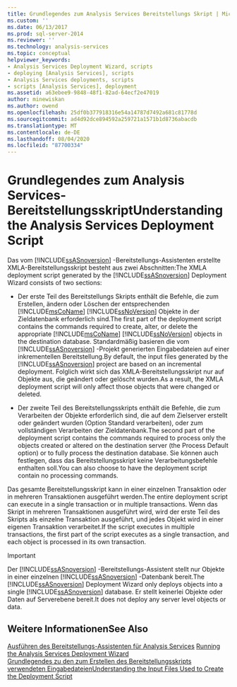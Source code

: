 ```yaml
---
title: Grundlegendes zum Analysis Services Bereitstellungs Skript | Microsoft-Dokumentation
ms.custom: ''
ms.date: 06/13/2017
ms.prod: sql-server-2014
ms.reviewer: ''
ms.technology: analysis-services
ms.topic: conceptual
helpviewer_keywords:
- Analysis Services Deployment Wizard, scripts
- deploying [Analysis Services], scripts
- Analysis Services deployments, scripts
- scripts [Analysis Services], deployment
ms.assetid: a63ebee9-9848-48f1-82ad-64ecf2e47019
author: minewiskan
ms.author: owend
ms.openlocfilehash: 25df0b377918316e54a14787d7492a681c81778d
ms.sourcegitcommit: ad4d92dce894592a259721a1571b1d8736abacdb
ms.translationtype: MT
ms.contentlocale: de-DE
ms.lasthandoff: 08/04/2020
ms.locfileid: "87700334"
---
```

# <a name="understanding-the-analysis-services-deployment-script"></a><span data-ttu-id="1f421-102">Grundlegendes zum Analysis Services-Bereitstellungsskript</span><span class="sxs-lookup"><span data-stu-id="1f421-102">Understanding the Analysis Services Deployment Script</span></span>
  <span data-ttu-id="1f421-103">Das vom [!INCLUDE[ssASnoversion](../../includes/ssasnoversion-md.md)] -Bereitstellungs-Assistenten erstellte XMLA-Bereitstellungsskript besteht aus zwei Abschnitten:</span><span class="sxs-lookup"><span data-stu-id="1f421-103">The XMLA deployment script generated by the [!INCLUDE[ssASnoversion](../../includes/ssasnoversion-md.md)] Deployment Wizard consists of two sections:</span></span>  
  
-   <span data-ttu-id="1f421-104">Der erste Teil des Bereitstellungs Skripts enthält die Befehle, die zum Erstellen, ändern oder Löschen der entsprechenden [!INCLUDE[msCoName](../../includes/msconame-md.md)] [!INCLUDE[ssNoVersion](../../includes/ssnoversion-md.md)] Objekte in der Zieldatenbank erforderlich sind.</span><span class="sxs-lookup"><span data-stu-id="1f421-104">The first part of the deployment script contains the commands required to create, alter, or delete the appropriate [!INCLUDE[msCoName](../../includes/msconame-md.md)] [!INCLUDE[ssNoVersion](../../includes/ssnoversion-md.md)] objects in the destination database.</span></span> <span data-ttu-id="1f421-105">Standardmäßig basieren die vom [!INCLUDE[ssASnoversion](../../includes/ssasnoversion-md.md)] -Projekt generierten Eingabedateien auf einer inkrementellen Bereitstellung.</span><span class="sxs-lookup"><span data-stu-id="1f421-105">By default, the input files generated by the [!INCLUDE[ssASnoversion](../../includes/ssasnoversion-md.md)] project are based on an incremental deployment.</span></span> <span data-ttu-id="1f421-106">Folglich wirkt sich das XMLA-Bereitstellungsskript nur auf Objekte aus, die geändert oder gelöscht wurden.</span><span class="sxs-lookup"><span data-stu-id="1f421-106">As a result, the XMLA deployment script will only affect those objects that were changed or deleted.</span></span>  
  
-   <span data-ttu-id="1f421-107">Der zweite Teil des Bereitstellungsskripts enthält die Befehle, die zum Verarbeiten der Objekte erforderlich sind, die auf dem Zielserver erstellt oder geändert wurden (Option Standard verarbeiten), oder zum vollständigen Verarbeiten der Zieldatenbank.</span><span class="sxs-lookup"><span data-stu-id="1f421-107">The second part of the deployment script contains the commands required to process only the objects created or altered on the destination server (the Process Default option) or to fully process the destination database.</span></span> <span data-ttu-id="1f421-108">Sie können auch festlegen, dass das Bereitstellungsskript keine Verarbeitungsbefehle enthalten soll.</span><span class="sxs-lookup"><span data-stu-id="1f421-108">You can also choose to have the deployment script contain no processing commands.</span></span>  
  
 <span data-ttu-id="1f421-109">Das gesamte Bereitstellungsskript kann in einer einzelnen Transaktion oder in mehreren Transaktionen ausgeführt werden.</span><span class="sxs-lookup"><span data-stu-id="1f421-109">The entire deployment script can execute in a single transaction or in multiple transactions.</span></span> <span data-ttu-id="1f421-110">Wenn das Skript in mehreren Transaktionen ausgeführt wird, wird der erste Teil des Skripts als einzelne Transaktion ausgeführt, und jedes Objekt wird in einer eigenen Transaktion verarbeitet.</span><span class="sxs-lookup"><span data-stu-id="1f421-110">If the script executes in multiple transactions, the first part of the script executes as a single transaction, and each object is processed in its own transaction.</span></span>  
  
> [!IMPORTANT]  
>  <span data-ttu-id="1f421-111">Der [!INCLUDE[ssASnoversion](../../includes/ssasnoversion-md.md)] -Bereitstellungs-Assistent stellt nur Objekte in einer einzelnen [!INCLUDE[ssASnoversion](../../includes/ssasnoversion-md.md)] -Datenbank bereit.</span><span class="sxs-lookup"><span data-stu-id="1f421-111">The [!INCLUDE[ssASnoversion](../../includes/ssasnoversion-md.md)] Deployment Wizard only deploys objects into a single [!INCLUDE[ssASnoversion](../../includes/ssasnoversion-md.md)] database.</span></span> <span data-ttu-id="1f421-112">Er stellt keinerlei Objekte oder Daten auf Serverebene bereit.</span><span class="sxs-lookup"><span data-stu-id="1f421-112">It does not deploy any server level objects or data.</span></span>  
  
## <a name="see-also"></a><span data-ttu-id="1f421-113">Weitere Informationen</span><span class="sxs-lookup"><span data-stu-id="1f421-113">See Also</span></span>  
 <span data-ttu-id="1f421-114">[Ausführen des Bereitstellungs-Assistenten für Analysis Services](running-the-analysis-services-deployment-wizard.md) </span><span class="sxs-lookup"><span data-stu-id="1f421-114">[Running the Analysis Services Deployment Wizard](running-the-analysis-services-deployment-wizard.md) </span></span>  
 [<span data-ttu-id="1f421-115">Grundlegendes zu den zum Erstellen des Bereitstellungsskripts verwendeten Eingabedateien</span><span class="sxs-lookup"><span data-stu-id="1f421-115">Understanding the Input Files Used to Create the Deployment Script</span></span>](deployment-script-files-input-used-to-create-deployment-script.md)  
  
  
